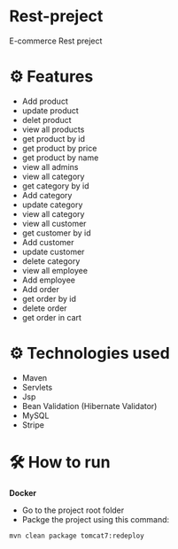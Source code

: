 # Rest-preject
E-commerce Rest preject


# ⚙ Features
* Add product
* update product
* delet product
* view all products
* get product by id 
* get product by price
* get product by name
* view all admins
* view all category
* get category by id 
* Add category
* update category
* view all category
* view all customer
* get customer by id 
* Add customer
* update customer
* delete category
* view all employee
* Add employee
* Add order
* get order by id
* delete order
* get order in cart 


# ⚙ Technologies used
* Maven
* Servlets
* Jsp
* Bean Validation (Hibernate Validator)
* MySQL
* Stripe

# 🛠 How to run
**Docker**
* Go to the project root folder
* Packge the project using this command:
```maven
mvn clean package tomcat7:redeploy
``` 





